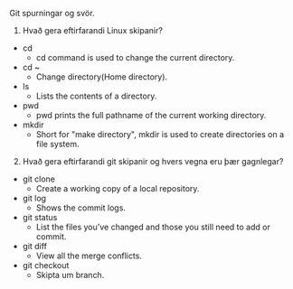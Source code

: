 Git spurningar og svör.

1. Hvað gera eftirfarandi Linux skipanir?
*	cd    
	*	cd command is used to change the current directory.
*   cd ~  
	*	Change directory(Home directory).
*	ls    
	*	Lists the contents of a directory.
*	pwd   
	*	pwd prints the full pathname of the current working directory.
*	mkdir 
	*	Short for "make directory", mkdir is used to create directories on a file system. 

2. Hvað gera eftirfarandi git skipanir og hvers vegna eru þær gagnlegar?
*	git clone    
	*	Create a working copy of a local repository.
*	git log      
	*	Shows the commit logs.
*	git status   
	*	List the files you've changed and those you still need to add or commit.
*	git diff     
	*	View all the merge conflicts.
*	git checkout 
	*	Skipta um branch.
	